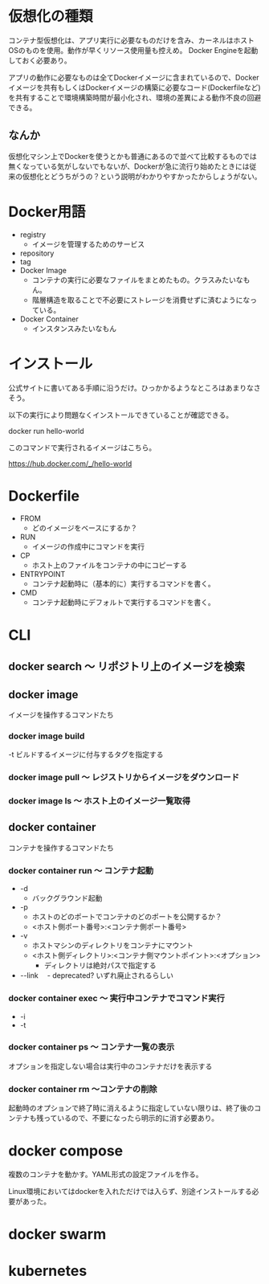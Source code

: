 
# 仮想化の種類

コンテナ型仮想化は、アプリ実行に必要なものだけを含み、カーネルはホストOSのものを使用。動作が早くリソース使用量も控えめ。
Docker Engineを起動しておく必要あり。

アプリの動作に必要なものは全てDockerイメージに含まれているので、Dockerイメージを共有もしくはDockerイメージの構築に必要なコード(Dockerfileなど)を共有することで環境構築時間が最小化され、環境の差異による動作不良の回避できる。


## なんか

仮想化マシン上でDockerを使うとかも普通にあるので並べて比較するものでは無くなっている気がしないでもないが、Dockerが急に流行り始めたときには従来の仮想化とどうちがうの？という説明がわかりやすかったからしょうがない。

# Docker用語

- registry
    - イメージを管理するためのサービス
- repository
- tag
- Docker Image 
    - コンテナの実行に必要なファイルをまとめたもの。クラスみたいなもん。
    - 階層構造を取ることで不必要にストレージを消費せずに済むようになっている。
- Docker Container
    - インスタンスみたいなもん


# インストール

公式サイトに書いてある手順に沿うだけ。ひっかかるようなところはあまりなさそう。

以下の実行により問題なくインストールできていることが確認できる。

docker run hello-world

このコマンドで実行されるイメージはこちら。

https://hub.docker.com/_/hello-world



# Dockerfile

- FROM
    - どのイメージをベースにするか？
- RUN
    - イメージの作成中にコマンドを実行
- CP
    - ホスト上のファイルをコンテナの中にコピーする
- ENTRYPOINT
    - コンテナ起動時に（基本的に）実行するコマンドを書く。
- CMD
    - コンテナ起動時にデフォルトで実行するコマンドを書く。


# CLI 

## docker search 〜 リポジトリ上のイメージを検索


## docker image

イメージを操作するコマンドたち

### docker image build

-t ビルドするイメージに付与するタグを指定する

### docker image pull 〜 レジストリからイメージをダウンロード


### docker image ls 〜 ホスト上のイメージ一覧取得



## docker container

コンテナを操作するコマンドたち

### docker container run 〜 コンテナ起動

- -d
    - バックグラウンド起動
- -p
    - ホストのどのポートでコンテナのどのポートを公開するか？
    - <ホスト側ポート番号>:<コンテナ側ポート番号>
- -v
    - ホストマシンのディレクトリをコンテナにマウント
    - <ホスト側ディレクトリ>:<コンテナ側マウントポイント>:<オプション>
        - ディレクトリは絶対パスで指定する
- --link
    　- deprecated? いずれ廃止されるらしい

### docker container exec 〜 実行中コンテナでコマンド実行

- -i
- -t

### docker container ps 〜 コンテナ一覧の表示

オプションを指定しない場合は実行中のコンテナだけを表示する

### docker container rm 〜コンテナの削除

起動時のオプションで終了時に消えるように指定していない限りは、終了後のコンテナも残っているので、不要になったら明示的に消す必要あり。

# docker compose

複数のコンテナを動かす。YAML形式の設定ファイルを作る。

Linux環境においてはdockerを入れただけでは入らず、別途インストールする必要があった。


# docker swarm


# kubernetes




